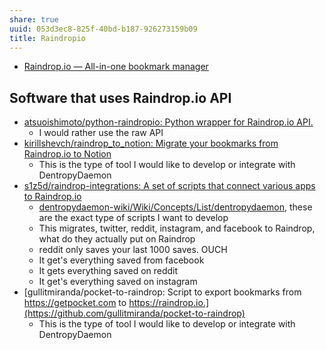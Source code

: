 ```yaml
---
share: true
uuid: 053d3ec8-825f-40bd-b187-926273159b09
title: Raindropio
---
```

* [Raindrop.io — All-in-one bookmark manager](https://raindrop.io/)

## Software that uses Raindrop.io API

* [atsuoishimoto/python-raindropio: Python wrapper for Raindrop.io API.](https://github.com/atsuoishimoto/python-raindropio)
	* I would rather use the raw API
* [kirillshevch/raindrop\_to\_notion: Migrate your bookmarks from Raindrop.io to Notion](https://github.com/kirillshevch/raindrop_to_notion)
	* This is the type of tool I would like to develop or integrate with DentropyDaemon
* [s1z5d/raindrop-integrations: A set of scripts that connect various apps to Raindrop.io](https://github.com/s1z5d/raindrop-integrations)
	* [dentropydaemon-wiki/Wiki/Concepts/List/dentropydaemon](/undefined), these are the exact type of scripts I want to develop
	* This migrates, twitter, reddit, instagram, and facebook to Raindrop, what do they actually put on Raindrop
	* reddit only saves your last 1000 saves. OUCH
	* It get's everything saved from facebook
	* It gets everything saved on reddit
	* It get's everything saved on instagram
* [gullitmiranda/pocket-to-raindrop: Script to export bookmarks from https://getpocket.com to https://raindrop.io.](https://github.com/gullitmiranda/pocket-to-raindrop)
	* This is the type of tool I would like to develop or integrate with DentropyDaemon